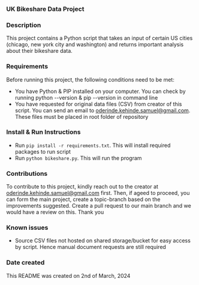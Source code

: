 ### UK Bikeshare Data Project

### Description
This project contains a Python script that takes an input of certain US cities (chicago, new york city and washington) and returns important analysis about their bikeshare data.

### Requirements
Before running this project, the following conditions need to be met:
* You have Python & PIP installed on your computer. You can check by running python --version & pip --version in command line
* You have requested for original data files (CSV) from creator of this script. You can send an email to oderinde.kehinde.samuel@gmail.com. These files must be placed in root folder of repository

### Install & Run Instructions
* Run `pip install -r requirements.txt`. This will install required packages to run script
* Run `python bikeshare.py`. This will run the program

### Contributions
To contribute to this project, kindly reach out to the creator at oderinde.kehinde.samuel@gmail.com first. Then, if ageed to proceed, you can form the main project, create a topic-branch based on the improvements suggested. Create a pull request to our main branch and we would have a review on this. Thank you

### Known issues
* Source CSV files not hosted on shared storage/bucket for easy access by script. Hence manual document requests are still required

### Date created
This README was created on 2nd of March, 2024